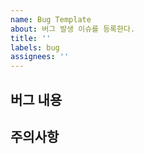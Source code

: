 ```yaml
---
name: Bug Template
about: 버그 발생 이슈를 등록한다.
title: ''
labels: bug
assignees: ''
---
```


## 버그 내용

## 주의사항
